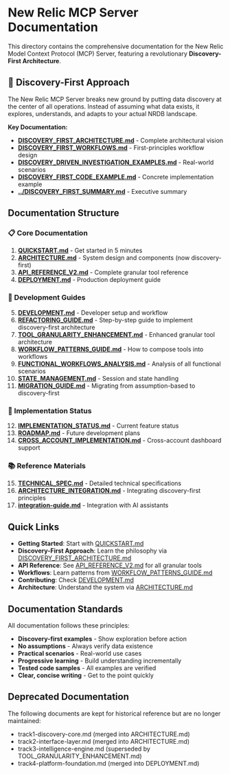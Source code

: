 # New Relic MCP Server Documentation

This directory contains the comprehensive documentation for the New Relic Model Context Protocol (MCP) Server, featuring a revolutionary **Discovery-First Architecture**.

## 🌟 Discovery-First Approach

The New Relic MCP Server breaks new ground by putting data discovery at the center of all operations. Instead of assuming what data exists, it explores, understands, and adapts to your actual NRDB landscape.

**Key Documentation:**
- **[DISCOVERY_FIRST_ARCHITECTURE.md](./DISCOVERY_FIRST_ARCHITECTURE.md)** - Complete architectural vision
- **[DISCOVERY_FIRST_WORKFLOWS.md](./DISCOVERY_FIRST_WORKFLOWS.md)** - First-principles workflow design
- **[DISCOVERY_DRIVEN_INVESTIGATION_EXAMPLES.md](./DISCOVERY_DRIVEN_INVESTIGATION_EXAMPLES.md)** - Real-world scenarios
- **[DISCOVERY_FIRST_CODE_EXAMPLE.md](./DISCOVERY_FIRST_CODE_EXAMPLE.md)** - Concrete implementation example
- **[../DISCOVERY_FIRST_SUMMARY.md](../DISCOVERY_FIRST_SUMMARY.md)** - Executive summary

## Documentation Structure

### 📋 Core Documentation

1. **[QUICKSTART.md](./QUICKSTART.md)** - Get started in 5 minutes
2. **[ARCHITECTURE.md](./ARCHITECTURE.md)** - System design and components (now discovery-first)
3. **[API_REFERENCE_V2.md](./API_REFERENCE_V2.md)** - Complete granular tool reference
4. **[DEPLOYMENT.md](./DEPLOYMENT.md)** - Production deployment guide

### 🔧 Development Guides

5. **[DEVELOPMENT.md](./DEVELOPMENT.md)** - Developer setup and workflow
6. **[REFACTORING_GUIDE.md](./REFACTORING_GUIDE.md)** - Step-by-step guide to implement discovery-first architecture
7. **[TOOL_GRANULARITY_ENHANCEMENT.md](./TOOL_GRANULARITY_ENHANCEMENT.md)** - Enhanced granular tool architecture
8. **[WORKFLOW_PATTERNS_GUIDE.md](./WORKFLOW_PATTERNS_GUIDE.md)** - How to compose tools into workflows
9. **[FUNCTIONAL_WORKFLOWS_ANALYSIS.md](./FUNCTIONAL_WORKFLOWS_ANALYSIS.md)** - Analysis of all functional scenarios
10. **[STATE_MANAGEMENT.md](./STATE_MANAGEMENT.md)** - Session and state handling
11. **[MIGRATION_GUIDE.md](./MIGRATION_GUIDE.md)** - Migrating from assumption-based to discovery-first

### 🚀 Implementation Status

12. **[IMPLEMENTATION_STATUS.md](./IMPLEMENTATION_STATUS.md)** - Current feature status
13. **[ROADMAP.md](./ROADMAP.md)** - Future development plans
14. **[CROSS_ACCOUNT_IMPLEMENTATION.md](./CROSS_ACCOUNT_IMPLEMENTATION.md)** - Cross-account dashboard support

### 📚 Reference Materials

15. **[TECHNICAL_SPEC.md](./TECHNICAL_SPEC.md)** - Detailed technical specifications
16. **[ARCHITECTURE_INTEGRATION.md](./ARCHITECTURE_INTEGRATION.md)** - Integrating discovery-first principles
17. **[integration-guide.md](./integration-guide.md)** - Integration with AI assistants

## Quick Links

- **Getting Started**: Start with [QUICKSTART.md](./QUICKSTART.md)
- **Discovery-First Approach**: Learn the philosophy via [DISCOVERY_FIRST_ARCHITECTURE.md](./DISCOVERY_FIRST_ARCHITECTURE.md)
- **API Reference**: See [API_REFERENCE_V2.md](./API_REFERENCE_V2.md) for all granular tools
- **Workflows**: Learn patterns from [WORKFLOW_PATTERNS_GUIDE.md](./WORKFLOW_PATTERNS_GUIDE.md)
- **Contributing**: Check [DEVELOPMENT.md](./DEVELOPMENT.md)
- **Architecture**: Understand the system via [ARCHITECTURE.md](./ARCHITECTURE.md)

## Documentation Standards

All documentation follows these principles:
- **Discovery-first examples** - Show exploration before action
- **No assumptions** - Always verify data existence
- **Practical scenarios** - Real-world use cases
- **Progressive learning** - Build understanding incrementally
- **Tested code samples** - All examples are verified
- **Clear, concise writing** - Get to the point quickly

## Deprecated Documentation

The following documents are kept for historical reference but are no longer maintained:
- track1-discovery-core.md (merged into ARCHITECTURE.md)
- track2-interface-layer.md (merged into ARCHITECTURE.md)
- track3-intelligence-engine.md (superseded by TOOL_GRANULARITY_ENHANCEMENT.md)
- track4-platform-foundation.md (merged into DEPLOYMENT.md)